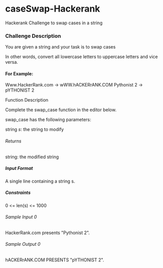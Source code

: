 # caseSwap-Hackerank
Hackerank Challenge to swap cases in a string

### Challenge Description
You are given a string and your task is to swap cases

In other words, convert all lowercase letters to uppercase letters and vice versa.

#### For Example:
Www.HackerRank.com → wWW.hACKERrANK.COM
Pythonist 2 → pYTHONIST 2 

Function Description

Complete the swap_case function in the editor below.

swap_case has the following parameters:

string *s*: the string to modify
###### Returns

string: the modified string
##### Input Format
A single line containing a string s.

##### Constraints
0 <= len(s) <= 1000

###### Sample Input 0
HackerRank.com presents "Pythonist 2".

###### Sample Output 0
hACKERrANK.COM PRESENTS "pYTHONIST 2".
